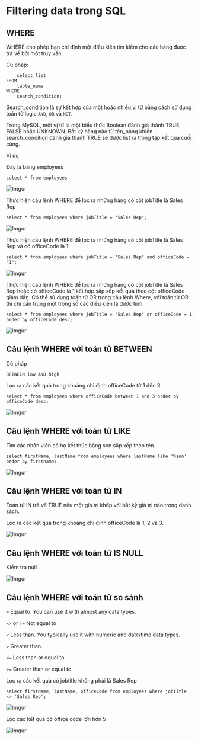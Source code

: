 # Filtering data trong SQL

## WHERE

WHERE cho phép bạn chỉ định một điều kiện tìm kiếm cho các hàng được trả về bởi một truy vấn.

Cú pháp:

        select_list
    FROM
        table_name
    WHERE
        search_condition;

Search_condition là sự kết hợp của một hoặc nhiều vị từ bằng cách sử dụng toán tử logic `AND`, `OR` và `NOT`.

Trong MySQL, một vị từ là một biểu thức Boolean đánh giá thành TRUE, FALSE hoặc UNKNOWN.
Bất kỳ hàng nào từ tên_bảng khiến search_condition đánh giá thành TRUE sẽ được list ra trong tập kết quả cuối cùng.

Ví dụ

Đây là bảng employees

    select * from employees

![Imgur](https://i.imgur.com/NzIh4Ab.png)

Thực hiện câu lệnh WHERE để lọc ra những hàng có cột jobTitle là Sales Rep

    select * from employees where jobTitle = "Sales Rep";

![Imgur](https://i.imgur.com/DJi87nr.png)

Thực hiện câu lệnh WHERE để lọc ra những hàng có cột jobTitle là Sales Rep và có officeCode là 1

    select * from employees where jobTitle = "Sales Rep" and officeCode = "1";

![Imgur](https://i.imgur.com/iVQgEzc.png)

Thực hiện câu lệnh WHERE để lọc ra những hàng có cột jobTitle là Sales Rep hoặc có officeCode là 1 kết hợp sắp xếp kết quả theo cột officeCode giảm dần. Có thể sử dụng toán tử OR trong câu lệnh Where, với toán tử OR thì chỉ cần trúng một trong số các điều kiện là được tính.

    select * from employees where jobTitle = "Sales Rep" or officeCode = 1 order by officeCode desc;

![Imgur](https://i.imgur.com/aVsT6aX.png)

## Câu lệnh WHERE với toán tử BETWEEN

Cú pháp

    BETWEEN low AND high

Lọc ra các kết quả trong khoảng chỉ định officeCode từ 1 đến 3

    select * from employees where officeCode between 1 and 3 order by officeCode desc;

![Imgur](https://i.imgur.com/sWya1w3.png)

## Câu lệnh WHERE với toán tử LIKE

Tìm các nhân viên có họ kết thúc bằng son sắp xếp theo tên.

    select firstName, lastName from employees where lastName like '%son' order by firstname;

![Imgur](https://i.imgur.com/VlogOmS.png)

## Câu lệnh WHERE với toán tử IN

Toán tử IN trả về TRUE nếu một giá trị khớp với bất kỳ giá trị nào trong danh sách.

Lọc ra các kết quả trong khoảng chỉ định officeCode là 1, 2 và 3.

![Imgur](https://i.imgur.com/wBzwcD0.png)

## Câu lệnh WHERE với toán tử IS NULL

Kiểm tra null

![Imgur](https://i.imgur.com/aHdUnUN.png)

## Câu lệnh WHERE với toán tử so sánh

`=` Equal to. You can use it with almost any data types.

`<>` or `!=` Not equal to

`<` Less than. You typically use it with numeric and date/time data types.

`>` Greater than.

`<=` Less than or equal to

`>=` Greater than or equal to

Lọc ra các kết quả có jobtitle không phải là Sales Rep

    select firstName, lastName, officeCode from employees where jobTitle <> 'Sales Rep';

![Imgur](https://i.imgur.com/ru81Spa.png)

Lọc các kết quả có office code lớn hơn 5

![Imgur](https://i.imgur.com/EbxoURi.png)